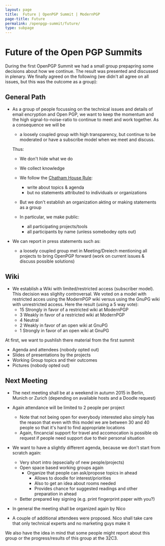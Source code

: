 ```yaml
---
layout: page
title:  Future | OpenPGP Summit | ModernPGP
page-title: Future
permalink: /openpgp-summit/future/
type: subpage
---
```

 

# Future of the Open PGP Summits

During the first OpenPGP Summit we had a small group prepapring some decisions about how we continue.
The result was presented and discussed in plenary.
We finally agreed on the following (we didn't all agree on all issues, but this was the outcome as a group):

## General Path

- As a group of people focussing on the technical issues and details of email encryption and Open PGP,
  we want to keep the momentum and the high signal-to-noise-ratio to continue to meet and work together.
  As a consequence we will be
  - a loosely coupled group with high transparency,
    but continue to be moderated or have a subscribe model when we meet and discuss.
  
  Thus:
  - We don't hide what we do
  - We collect knowledge
  - We follow the [Chatham House Rule](https://en.wikipedia.org/wiki/Chatham_House_Rule):
    - write about topics & agenda
    - but no statements attributed to individuals or organizations
  - But we don't establish an organization akting or making statements as a group 

  - In particular, we make public:
    - all participating projects/tools
    - all participants by name (unless somebodey opts out)
 
 - We can report in press statements such as:
    - a loosely coupled group met in Meeting/Dreiech
      mentioning all projects to bring OpenPGP forward
      (work on current issues & discuss possible solutions)

## Wiki

- We establish a Wiki with limited/restricted access (subscriber model).
  This decision was slighlty controversal. We voted on a model with restricted acces using the ModernPGP wiki
  versus using the GnuPG wiki with unrestricted access.
  Here the result (using a 5 way vote):
  - 15 Strongly in favor of a restricted wiki at ModernPGP
  - 3  Weakly in favor of a restricted wiki at ModernPGP
  - 4  Neutral
  - 2  Weakly in favor of an open wiki at GnuPG
  - 1  Strongly in favor of an open wiki at GnuPG

At first, we want to pushlish there material from the first summit
- Agenda and attendees (nobody opted out)
- Slides of presentations by the projects
- Working Group topics and their outcomes
- Pictures (nobody opted out)

## Next Meeting

- The next meeting shall be at a weekend in autumn 2015 in Berlin, Munich or Zurich (depending on available hosts and a Doodle request)
- Again attendance will be limited to 2 people per project
  -  Note that not being open for everybody interested also simply has the reason that even with this model we are between 30 and 40 people so that it's hard to find appropriate locations
  -  Again, fincancial support for travel and accomocation is possible ob request if people need support due to their personal situation
- We want to have a slightly different agenda, because we don't start from scratch again:
  - Very short intro (epsecially of new people/projects)
  - Open space based working groups again
    - Organize that people can ask/propose topics in ahead
      - Allows to doodle for interest/priorities
      - Also to get an idea about rooms needed
      - Provides chance for suggested readings and other preparation in ahead
  - Better prepared key signing (e.g. print fingerprint paper with you?)

- In general the meeting shall be organized again by Nico
- A couple of additional attendees were proposed. Nico shall take care that only technical experts and no marketing guys make it

We also have the idea in mind that some people might report about this group or the progress/results of this group at the 32C3.

